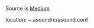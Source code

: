 Source is [Medium](https://medium.com/@gamunu/enable-high-quality-audio-on-linux-6f16f3fe7e1f)

location: ~.asoundrc/asound.conf

